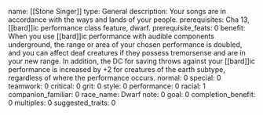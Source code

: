 name: [[Stone Singer]]
type: General
description: Your songs are in accordance with the ways and lands of your people.
prerequisites: Cha 13, [[bard]]ic performance class feature, dwarf.
prerequisite_feats: 0
benefit: When you use [[bard]]ic performance with audible components underground, the range or area of your chosen performance is doubled, and you can affect deaf creatures if they possess tremorsense and are in your new range. In addition, the DC for saving throws against your [[bard]]ic performance is increased by +2 for creatures of the earth subtype, regardless of where the performance occurs.
normal: 0
special: 0
teamwork: 0
critical: 0
grit: 0
style: 0
performance: 0
racial: 1
companion_familiar: 0
race_name: Dwarf
note: 0
goal: 0
completion_benefit: 0
multiples: 0
suggested_traits: 0
